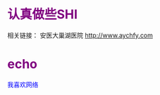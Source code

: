 # 认真做些SHI
<html>
<head>
<style type="text/css">
h1 {color: purple}
p {color: blue}
</style>
</head>
<body>
相关链接： 安医大巢湖医院 <a href="http://www.aychfy.com">http://www.aychfy.com</a>
</body>
<h1>echo</h1>
<p>我喜欢网络</p>
</html>
